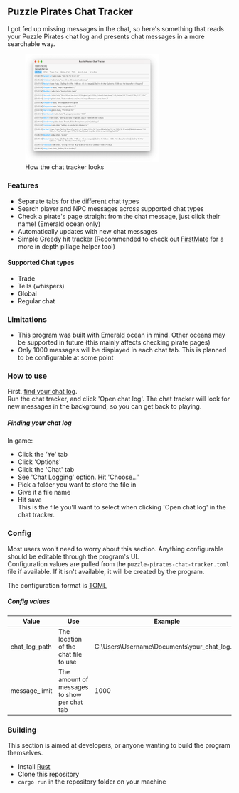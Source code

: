 ## Puzzle Pirates Chat Tracker
I got fed up missing messages in the chat, so here's something that reads your Puzzle Pirates chat log and presents chat messages in a more searchable way.

<figure>
  <img src="chat-log.png" alt="A view of a Puzzle Pirates chat log. Messages from players in different chat types can be seen." width="300" />
  <figcaption>How the chat tracker looks</figcaption>
</figure>  


### Features
- Separate tabs for the different chat types
- Search player and NPC messages across supported chat types
- Check a pirate's page straight from the chat message, just click their name! (Emerald ocean only)
- Automatically updates with new chat messages
- Simple Greedy hit tracker (Recommended to check out [FirstMate](https://github.com/captain-dread/pillage-helper-web) for a more in depth pillage helper tool)

#### Supported Chat types
- Trade
- Tells (whispers)
- Global
- Regular chat

### Limitations
- This program was built with Emerald ocean in mind. Other oceans may be supported in future (this mainly affects checking pirate pages)
- Only 1000 messages will be displayed in each chat tab. This is planned to be configurable at some point


### How to use
First, [find your chat log](#Finding-your-chat-log).  
Run the chat tracker, and click 'Open chat log'. 
The chat tracker will look for new messages in the background, so you can get back to playing.

##### Finding your chat log
In game:  

- Click the 'Ye' tab
- Click 'Options'
- Click the 'Chat' tab
- See 'Chat Logging' option. Hit 'Choose...'
- Pick a folder you want to store the file in
- Give it a file name
- Hit save  
This is the file you'll want to select when clicking 'Open chat log' in the chat tracker.

### Config
Most users won't need to worry about this section. Anything configurable should be editable through the program's UI.  
Configuration values are pulled from the `puzzle-pirates-chat-tracker.toml` file if available. If it isn't available, it will be created by the program.

The configuration format is [TOML](https://toml.io/en/)

##### Config values
| Value | Use | Example |
|-------|-----|----------
| chat_log_path | The location of the chat file to use | C:\Users\Username\Documents\your_chat_log.txt
| message_limit | The amount of messages to show per chat tab | 1000


### Building
This section is aimed at developers, or anyone wanting to build the program themselves.

- Install [Rust](https://www.rust-lang.org/learn/get-started)
- Clone this repository
- `cargo run` in the repository folder on your machine
